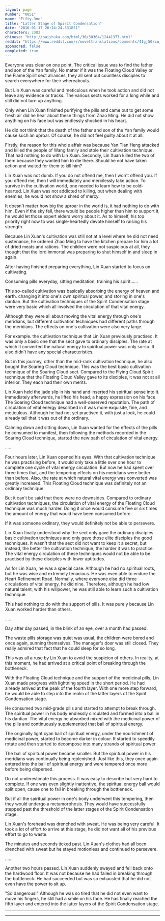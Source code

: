 ```yaml
---
layout: page
number: "0051"
name: "Fifty-One"
title: "Latter Stage of Spirit Condensation"
date: "2016-01-17 20:14:24.331851"
characters: 2082
chinese: "http://baishuku.com/html/30/30364/12441377.html"
reddit: "https://www.reddit.com/r/noveltranslations/comments/41gj50/cn_tempered_immortal_chapter_0051/"
sponsored: false
completed: true
---
```


Everyone was clear on one point. The critical issue was to find the father and son of the Yan family. No matter if it was the Floating Cloud Valley or the Flame Spirit sect alliances, they all sent out countless disciples to search everywhere for their whereabouts.

But Lin Xuan was careful and meticulous when he took action and did not leave any evidence or tracks. The various sects worked for a long while and still did not turn up anything.

Only when Lin Xuan finished purifying the pills and came out to get some fresh air did he hear about these things from Zhao Ming. He did not show anything on his face but was endlessly shocked in his heart.

He did not think that the death of the father and son of the Yan family would cause such an uproar. Of course, he did not feel guilty about it at all.

Firstly, the reason for this whole affair was because Yan Tian Heng attacked and killed the people of Wang family and stole their cultivation technique. That had nothing to do with Lin Xuan. Secondly, Lin Xuan killed the two of them because they wanted him to die there. Should he not have taken action and waited for them to kill him?

Lin Xuan was not dumb. If you do not offend me, then I won't offend you. If you offend me, then I will immediately and mercilessly take action. To survive in the cultivation world, one needed to learn how to be cold-hearted. Lin Xuan was not addicted to killing, but when dealing with enemies, he would not show a shred of mercy.

It doesn't matter how big the uproar in the world is, it had nothing to do with him. Even if the sky fell, there would be people higher than him to support it, he would let those expert elders worry about it. As to himself, his top priority right now to was single-heartedly devote himself to raising his strength.

Because Lin Xuan's cultivation was still not at a level where he did not need sustenance, he ordered Zhao Ming to have the kitchen prepare for him a lot of dried meats and rations. The children were not suspicious at all, they thought that the lord immortal was preparing to shut himself in and sleep in again.

After having finished preparing everything, Lin Xuan started to focus on cultivating.

Consuming pills everyday, sitting meditation, training his spirit......

This so-called cultivation was basically absorbing the energy of heaven and earth. changing it into one's own spiritual power, and storing in one's dantian. But the cultivation techniques of the Spirit Condensation stage were very basic which all involved the circulation of that vital energy.

Although they were all about moving the vital energy through one's meridians, but different cultivation techniques had different paths through the meridians. The effects on one's cultivation were also very large.

For example. the cultivation technique that Lin Xuan previously practised. It was only a basic one that the sect gave to ordinary disciples. The rate at which it converted the natural energy to spiritual power was only so-so. It also didn't have any special characteristics.

But in this journey, other than the mid-rank cultivation technique, he also bought the Soaring Cloud technique. This was the best basic cultivation technique of the Soaring Cloud sect. Compared to the Flying Cloud Spirit technique that the Floating Cloud Valley gave to its disciples, it was not at all inferior. They each had their own merits.

Lin Xuan held the jade slip in his hand and inserted his spiritual sense into it. Immediately afterwards, he lifted his head, a happy expression on his face. The Soaring Cloud technique had a well-deserved reputation. The path of circulation of vital energy described in it was more exquisite, fine, and meticulous. Although he had not yet practised it, with just a look, he could already tell that it was out of the ordinary.

Calming down and sitting down, Lin Xuan wanted for the effects of the pills he consumed to manifest, then following the methods recorded in the Soaring Cloud technique, started the new path of circulation of vital energy.

......

Four hours later, Lin Xuan opened his eyes. With that cultivation technique he was practising before, it would only take a little over one hour to complete one cycle of vital energy circulation. But now he had spent over three times that, and the tempering effects on his meridians were better than before. Also, the rate at which natural vital energy was converted was greatly increased. This Floating Cloud technique was definitely not an ordinary technique.

But it can't be said that there were no downsides. Compared to ordinary cultivation techniques, the circulation of vital energy of the Floating Cloud technique was much harder. Doing it once would consume five or six times the amount of energy that would have been consumed before.

If it was someone ordinary, they would definitely not be able to persevere.

Lin Xuan finally understood why the sect only gave the ordinary disciples basic cultivation techniques and only gave those elite disciples the good techniques. It wasn't that the sect did not want to keep it a secret, but instead, the better the cultivation technique, the harder it was to practice. The vital energy circulation of these techniques would not be able to be practised by these disciples with lower aptitudes.

As for Lin Xuan, he was a special case. Although he had no spiritual roots, but he was wise and extremely tenacious. He was even able to endure the Heart Refinement Road. Normally, where everyone else did three circulations of vital energy, he did nine. Therefore, although he had low natural talent, with his willpower, he was still able to learn such a cultivation technique.

This had nothing to do with the support of pills. It was purely because Lin Xuan worked harder than others.

......

Day after day passed, in the blink of an eye, over a month had passed.

The waste pills storage was quiet was usual, the children were bored and once again, sunning themselves. The manager's door was still closed. They really admired that fact that he could sleep for so long.

This was all a ruse by Lin Xuan to avoid the suspicion of others. In reality, at this moment, he had arrived at a critical point of breaking through the bottleneck.

With the Floating Cloud technique and the support of the medicinal pills, Lin Xuan made progress with lightning speed in the short period. He had already arrived at the peak of the fourth layer. With one more step forward, he would be able to step into the realm of the latter layers of the Spirit Condensation stage.

He consumed two mid-grade pills and started to attempt to break through. The spiritual power in his body endlessly circulated and formed into a ball in his dantian. The vital energy he absorbed mixed with the medicinal power of the pills and continuously supplemented that ball of spiritual energy.

The originally light cyan ball of spiritual energy, under the nourishment of medicinal power, started to become darker in colour. It started to speedily rotate and then started to decompose into many strands of spiritual power.

The ball of spiritual power became smaller. But the spiritual power in his meridians was continually being replenished. Just like this, they once again entered into the ball of spiritual energy and were tempered once more before being dispersed.

Do not underestimate this process. It was easy to describe but very hard to complete. If one was even slightly inattentive, the spiritual energy ball would split open, cause one to fail in breaking through the bottleneck.

But if all the spiritual power in one's body underwent this tempering, then they would undergo a metamorphosis. They would have successfully stepped past the threshold of the latter stages of the Spirit Condensation stage.

Lin Xuan's forehead was drenched with sweat. He was being very careful. It took a lot of effort to arrive at this stage, he did not want all of his previous effort to go to waste.

The minutes and seconds ticked past. Lin Xuan's clothes had all been drenched with sweat but he stayed motionless and continued to persevere.

......

Another two hours passed. Lin Xuan suddenly swayed and fell back onto the hardwood floor. It was not because he had failed in breaking through the bottleneck. He had succeeded but was so exhausted that he did not even have the power to sit up.

"So dangerous!" Although he was so tired that he did not even want to move his fingers, he still had a smile on his face. He has finally reached the fifth layer and entered into the latter layers of the Spirit Condensation stage.

- - -
- - -

